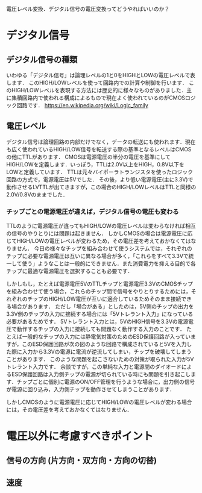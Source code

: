 電圧レベル変換．デジタル信号の電圧変換ってどうやればいいのか？

# デジタル信号
## デジタル信号の種類

いわゆる「デジタル信号」は論理レベルの1と0をHIGHとLOWの電圧レベルで表します．
このHIGH/LOWレベルを使って回路内での計算や制御を行います．
このHIGH/LOWレベルを表現する方法には歴史的に様々なものがありました．主に集積回路内で使われる構成によるもので現在よく使われているのがCMOSロジック回路です．
https://en.wikipedia.org/wiki/Logic_family

## 電圧レベル

デジタル信号は論理回路の内部だけでなく，データの転送にも使われます．現在も広く使われているHIGH/LOW信号を転送する際の基準となるレベルはCMOSの他にTTLがあります．
CMOSは電源電圧の半分の電圧を基準にしてHIGH/LOWを定義します．いっぽう，TTLは2.0V以上をHIGH，0.8V以下をLOWと定義しています．
TTLは元々バイポーラトランジスタを使ったロジック回路の方式で，電源電圧は5Vでした．
その後，より低い電源電圧(主に3.3V)で動作させるLVTTLが出てきますが，この場合のHIGH/LOWレベルはTTLと同様の2.0V/0.8Vのままでした．

### チップごとの電源電圧が違えば，デジタル信号の電圧も変わる

TTLのように電源電圧が違ってもHIGH/LOWの電圧レベルは変わらなければ相互の信号のやりとりには問題は起きません．
しかしCMOSの場合は電源電圧に応じてHIGH/LOWの電圧レベルが変わるため，その電圧差を考えておかなくてはなりません．
今日の様々なチップを組み合わせて使うシステムでは，それぞれのチップに必要な電源電圧は互いに異なる場合が多く，「これらをすべて3.3Vで統一して使う」ようなことは一般的にできません．また消費電力を抑える目的で各チップに最適な電源電圧を選択することも必要です．

しかしもし，たとえば電源電圧5VのTTLチップと電源電圧3.3VのCMOSチップを組み合わせて使う場合，これらのチップ間で信号をやりとりするためには，それぞれのチップのHIGH/LOW電圧が互いに適合しているためそのまま接続できる場合があります．
ただし「場合がある」としたのは，5V側のチップの出力を3.3V側のチップの入力に接続する場合には「5Vトレラント入力」になっている必要があるためです．
5Vトレラント入力とは，5VのHIGH信号を3.3Vの電源電圧で動作するチップの入力に接続しても問題なく動作する入力のことです．
たとえば一般的なチップの入力には静電気対策のためのESD保護回路が入っていますが，このESD保護回路が次の図のような回路で構成されていると5Vを入力した際に入力から3.3Vの電源に電流が逆流してしまい，チップを破壊してしまうことがあります．
このような問題を起こさないための対策が取られた入力が5Vトレラント入力です．
余談ですが，この単純な入力と電源間のダイオードによるESD保護回路は入力側チップの電源が切られている時にも問題を引き起こします．チップごとに個別に電源のON/OFF管理を行うような場合に，出力側の信号が電源に回り込み，入力側チップを動作させてしまうことがあります．

しかしCMOSのように電源電圧に応じてHIGH/LOWの電圧レベルが変わる場合には，その電圧差を考えておかなくてはなりません．

# 電圧以外に考慮すべきポイント

## 信号の方向 (片方向・双方向・方向の切替)
## 速度

